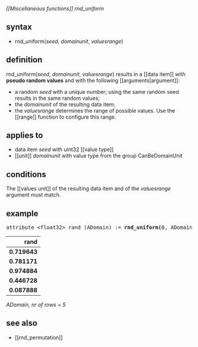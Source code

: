 *[[Miscellaneous functions]] rnd_uniform*

## syntax

- rnd_uniform(*seed*, *domainunit*, *valuesrange*)

## definition

rnd_uniform(*seed*, *domainunit*, *valuesrange*) results in a [[data item]] with **pseudo random values** and with the following [[arguments|argument]]:

- a random *seed* with a unique number; using the same random seed results in the same random values;
- the *domainunit* of the resulting data item;
- the *valuesrange* determines the range of possible values. Use the [[range]] function to configure this range.

## applies to

- data item *seed* with uint32 [[value type]] 
- [[unit]] *domainunit* with value type from the group CanBeDomainUnit

## conditions

The [[values unit]] of the resulting data item and of the *valuesrange* argument must match.

## example

<pre>
attribute &lt;float32&gt; rand (ADomain) := <B>rnd_uniform(</B>0, ADomain, range(float32, 0f, 1f)<B>)</B>;
</pre>

| **rand**     |
|-------------:|
| **0.719643** |
| **0.781171** |
| **0.974884** |
| **0.446728** |
| **0.087888** |

*ADomain, nr of rows = 5*

## see also

- [[rnd_permutation]]